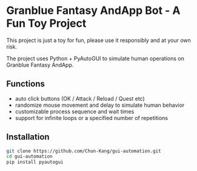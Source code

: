 # Granblue Fantasy AndApp Bot - A Fun Toy Project

This project is just a toy for fun, please use it responsibly and at your own risk.

The project uses Python + PyAutoGUI to simulate human operations on Granblue Fantasy AndApp.

## Functions
- auto click buttons (OK / Attack / Reload / Quest etc)
- randomize mouse movement and delay to simulate human behavior
- customizable process sequence and wait times
- support for infinite loops or a specified number of repetitions

## Installation
```bash
git clone https://github.com/Chun-Kang/gui-automation.git
cd gui-automation
pip install pyautogui